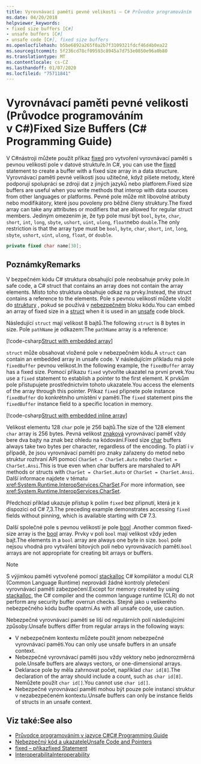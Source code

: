 ```yaml
---
title: Vyrovnávací paměti pevné velikosti – C# Průvodce programováním
ms.date: 04/20/2018
helpviewer_keywords:
- fixed size buffers [C#]
- unsafe buffers [C#]
- unsafe code [C#], fixed size buffers
ms.openlocfilehash: b5be6892a265f0a2b7f3109321fdcf46d4b0ea22
ms.sourcegitcommit: 5f236cd78cf09593c8945a7d753e0850e96a0b80
ms.translationtype: MT
ms.contentlocale: cs-CZ
ms.lasthandoff: 01/07/2020
ms.locfileid: "75711841"
---
```

# <a name="fixed-size-buffers-c-programming-guide"></a><span data-ttu-id="d7bc9-102">Vyrovnávací paměti pevné velikosti (Průvodce programováním v C#)</span><span class="sxs-lookup"><span data-stu-id="d7bc9-102">Fixed Size Buffers (C# Programming Guide)</span></span>

<span data-ttu-id="d7bc9-103">V C#nástroji můžete použít příkaz [fixed](../../language-reference/keywords/fixed-statement.md) pro vytvoření vyrovnávací paměti s pevnou velikostí pole v datové struktuře.</span><span class="sxs-lookup"><span data-stu-id="d7bc9-103">In C#, you can use the [fixed](../../language-reference/keywords/fixed-statement.md) statement to create a buffer with a fixed size array in a data structure.</span></span> <span data-ttu-id="d7bc9-104">Vyrovnávací paměti pevné velikosti jsou užitečné, když píšete metody, které podporují spolupráci se zdroji dat z jiných jazyků nebo platforem.</span><span class="sxs-lookup"><span data-stu-id="d7bc9-104">Fixed size buffers are useful when you write methods that interop with data sources from other languages or platforms.</span></span> <span data-ttu-id="d7bc9-105">Pevné pole může mít libovolné atributy nebo modifikátory, které jsou povoleny pro běžné členy struktury.</span><span class="sxs-lookup"><span data-stu-id="d7bc9-105">The fixed array can take any attributes or modifiers that are allowed for regular struct members.</span></span> <span data-ttu-id="d7bc9-106">Jediným omezením je, že typ pole musí být `bool`, `byte`, `char`, `short`, `int`, `long`, `sbyte`, `ushort`, `uint`, `ulong`, `float`nebo `double`.</span><span class="sxs-lookup"><span data-stu-id="d7bc9-106">The only restriction is that the array type must be `bool`, `byte`, `char`, `short`, `int`, `long`, `sbyte`, `ushort`, `uint`, `ulong`, `float`, or `double`.</span></span>

```csharp
private fixed char name[30];
```

## <a name="remarks"></a><span data-ttu-id="d7bc9-107">Poznámky</span><span class="sxs-lookup"><span data-stu-id="d7bc9-107">Remarks</span></span>

<span data-ttu-id="d7bc9-108">V bezpečném kódu C# struktura obsahující pole neobsahuje prvky pole.</span><span class="sxs-lookup"><span data-stu-id="d7bc9-108">In safe code, a C# struct that contains an array does not contain the array elements.</span></span> <span data-ttu-id="d7bc9-109">Místo toho struktura obsahuje odkaz na prvky.</span><span class="sxs-lookup"><span data-stu-id="d7bc9-109">Instead, the struct contains a reference to the elements.</span></span> <span data-ttu-id="d7bc9-110">Pole s pevnou velikostí můžete vložit do [struktury](../../language-reference/keywords/struct.md) , pokud se používá v [nebezpečném](../../language-reference/keywords/unsafe.md) bloku kódu.</span><span class="sxs-lookup"><span data-stu-id="d7bc9-110">You can embed an array of fixed size in a [struct](../../language-reference/keywords/struct.md) when it is used in an [unsafe](../../language-reference/keywords/unsafe.md) code block.</span></span>

<span data-ttu-id="d7bc9-111">Následující `struct` mají velikost 8 bajtů.</span><span class="sxs-lookup"><span data-stu-id="d7bc9-111">The following `struct` is 8 bytes in size.</span></span> <span data-ttu-id="d7bc9-112">Pole `pathName` je odkazem:</span><span class="sxs-lookup"><span data-stu-id="d7bc9-112">The `pathName` array is a reference:</span></span>

[!code-csharp[Struct with embedded array](../../../../samples/snippets/csharp/keywords/FixedKeywordExamples.cs#6)]

<span data-ttu-id="d7bc9-113">`struct` může obsahovat vložené pole v nebezpečném kódu.</span><span class="sxs-lookup"><span data-stu-id="d7bc9-113">A `struct` can contain an embedded array in unsafe code.</span></span> <span data-ttu-id="d7bc9-114">V následujícím příkladu má pole `fixedBuffer` pevnou velikost.</span><span class="sxs-lookup"><span data-stu-id="d7bc9-114">In the following example, the `fixedBuffer` array has a fixed size.</span></span> <span data-ttu-id="d7bc9-115">Pomocí příkazu `fixed` vytvoříte ukazatel na první prvek.</span><span class="sxs-lookup"><span data-stu-id="d7bc9-115">You use a `fixed` statement to establish a pointer to the first element.</span></span> <span data-ttu-id="d7bc9-116">K prvkům pole přistupujete prostřednictvím tohoto ukazatele.</span><span class="sxs-lookup"><span data-stu-id="d7bc9-116">You access the elements of the array through this pointer.</span></span> <span data-ttu-id="d7bc9-117">Příkaz `fixed` připnete pole instance `fixedBuffer` do konkrétního umístění v paměti.</span><span class="sxs-lookup"><span data-stu-id="d7bc9-117">The `fixed` statement pins the `fixedBuffer` instance field to a specific location in memory.</span></span>

[!code-csharp[Struct with embedded inline array](../../../../samples/snippets/csharp/keywords/FixedKeywordExamples.cs#7)]

<span data-ttu-id="d7bc9-118">Velikost elementu 128 `char` pole je 256 bajtů.</span><span class="sxs-lookup"><span data-stu-id="d7bc9-118">The size of the 128 element `char` array is 256 bytes.</span></span> <span data-ttu-id="d7bc9-119">Pevná velikost [znaková](../../language-reference/builtin-types/char.md) vyrovnávací paměť vždy bere dva bajty na znak bez ohledu na kódování.</span><span class="sxs-lookup"><span data-stu-id="d7bc9-119">Fixed size [char](../../language-reference/builtin-types/char.md) buffers always take two bytes per character, regardless of the encoding.</span></span> <span data-ttu-id="d7bc9-120">To platí i v případě, že jsou vyrovnávací paměti pro znaky zařazeny do metod nebo struktur rozhraní API pomocí `CharSet = CharSet.Auto` nebo `CharSet = CharSet.Ansi`.</span><span class="sxs-lookup"><span data-stu-id="d7bc9-120">This is true even when char buffers are marshaled to API methods or structs with `CharSet = CharSet.Auto` or `CharSet = CharSet.Ansi`.</span></span> <span data-ttu-id="d7bc9-121">Další informace najdete v tématu <xref:System.Runtime.InteropServices.CharSet>.</span><span class="sxs-lookup"><span data-stu-id="d7bc9-121">For more information, see <xref:System.Runtime.InteropServices.CharSet>.</span></span>

<span data-ttu-id="d7bc9-122">Předchozí příklad ukazuje přístup k polím `fixed` bez připnutí, která je k dispozici od C# 7,3.</span><span class="sxs-lookup"><span data-stu-id="d7bc9-122">The  preceding example demonstrates accessing `fixed` fields without pinning, which is available starting with C# 7.3.</span></span>

<span data-ttu-id="d7bc9-123">Další společné pole s pevnou velikostí je pole [bool](../../language-reference/builtin-types/bool.md) .</span><span class="sxs-lookup"><span data-stu-id="d7bc9-123">Another common fixed-size array is the [bool](../../language-reference/builtin-types/bool.md) array.</span></span> <span data-ttu-id="d7bc9-124">Prvky v poli `bool` mají velikost vždy jeden bajt.</span><span class="sxs-lookup"><span data-stu-id="d7bc9-124">The elements in a `bool` array are always one byte in size.</span></span> <span data-ttu-id="d7bc9-125">`bool` pole nejsou vhodná pro vytváření bitových polí nebo vyrovnávacích pamětí.</span><span class="sxs-lookup"><span data-stu-id="d7bc9-125">`bool` arrays are not appropriate for creating bit arrays or buffers.</span></span>

> [!NOTE]
> <span data-ttu-id="d7bc9-126">S výjimkou paměti vytvořené pomocí [stackalloc](../../language-reference/operators/stackalloc.md) C# kompilátor a modul CLR (Common Language Runtime) neprovádí žádné kontroly přetečení vyrovnávací paměti zabezpečení.</span><span class="sxs-lookup"><span data-stu-id="d7bc9-126">Except for memory created by using [stackalloc](../../language-reference/operators/stackalloc.md), the C# compiler and the common language runtime (CLR) do not perform any security buffer overrun checks.</span></span> <span data-ttu-id="d7bc9-127">Stejně jako u veškerého nebezpečného kódu buďte opatrní.</span><span class="sxs-lookup"><span data-stu-id="d7bc9-127">As with all unsafe code, use caution.</span></span>

<span data-ttu-id="d7bc9-128">Nebezpečné vyrovnávací paměti se liší od regulárních polí následujícími způsoby:</span><span class="sxs-lookup"><span data-stu-id="d7bc9-128">Unsafe buffers differ from regular arrays in the following ways:</span></span>

- <span data-ttu-id="d7bc9-129">V nebezpečném kontextu můžete použít jenom nebezpečné vyrovnávací paměti.</span><span class="sxs-lookup"><span data-stu-id="d7bc9-129">You can only use unsafe buffers in an unsafe context.</span></span>
- <span data-ttu-id="d7bc9-130">Nebezpečné vyrovnávací paměti jsou vždy vektory nebo jednorozměrná pole.</span><span class="sxs-lookup"><span data-stu-id="d7bc9-130">Unsafe buffers are always vectors, or one-dimensional arrays.</span></span>
- <span data-ttu-id="d7bc9-131">Deklarace pole by měla zahrnovat počet, například `char id[8]`.</span><span class="sxs-lookup"><span data-stu-id="d7bc9-131">The declaration of the array should include a count, such as `char id[8]`.</span></span> <span data-ttu-id="d7bc9-132">Nemůžete použít `char id[]`.</span><span class="sxs-lookup"><span data-stu-id="d7bc9-132">You cannot use `char id[]`.</span></span>
- <span data-ttu-id="d7bc9-133">Nebezpečné vyrovnávací paměti mohou být pouze pole instancí struktur v nezabezpečeném kontextu.</span><span class="sxs-lookup"><span data-stu-id="d7bc9-133">Unsafe buffers can only be instance fields of structs in an unsafe context.</span></span>

## <a name="see-also"></a><span data-ttu-id="d7bc9-134">Viz také:</span><span class="sxs-lookup"><span data-stu-id="d7bc9-134">See also</span></span>

- [<span data-ttu-id="d7bc9-135">Průvodce programováním v jazyce C#</span><span class="sxs-lookup"><span data-stu-id="d7bc9-135">C# Programming Guide</span></span>](../index.md)
- [<span data-ttu-id="d7bc9-136">Nebezpečný kód a ukazatele</span><span class="sxs-lookup"><span data-stu-id="d7bc9-136">Unsafe Code and Pointers</span></span>](index.md)
- [<span data-ttu-id="d7bc9-137">fixed – příkaz</span><span class="sxs-lookup"><span data-stu-id="d7bc9-137">fixed Statement</span></span>](../../language-reference/keywords/fixed-statement.md)
- [<span data-ttu-id="d7bc9-138">Interoperabilita</span><span class="sxs-lookup"><span data-stu-id="d7bc9-138">Interoperability</span></span>](../interop/index.md)
